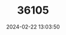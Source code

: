 ---
title: "36105"
category: "Trichilia ramalhoi"
draft: false
date: 2024-02-22 13:03:50
languages:
  Portuguese: ["Caixão-preto"]
---